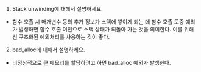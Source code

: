 1. Stack unwinding에 대해서 설명하세요.
- 함수 호출 시 매개변수 등의 추가 정보가 스택에 쌓이게 되는 데 함수 호출 도중 예외가 발생하면 함수 호출 이전으로 스택 상태가 되돌아 가는 것을 의미한다. 이를 위해선 구조화된 예외처리를 사용하는 것이 좋다.
2. bad_alloc에 대해서 설명하세요.
- 비정상적으로 큰 메모리를 할당하려고 하면 bad_alloc 예외가 발생한다. 
